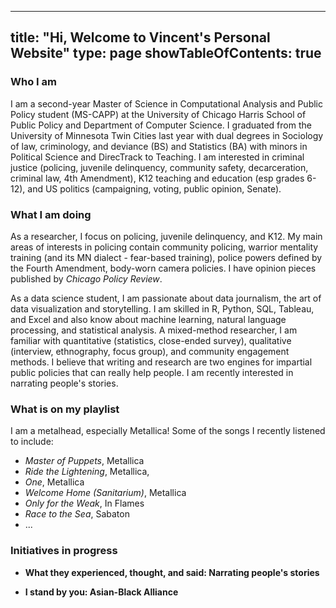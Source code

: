 
---
title: "Hi, Welcome to Vincent's Personal Website"
type: page
showTableOfContents: true
---


### Who I am

I am a second-year Master of Science in Computational Analysis and Public Policy student (MS-CAPP) at the University of Chicago Harris School of Public Policy and Department of Computer Science. I graduated from the University of Minnesota Twin Cities last year with dual degrees in Sociology of law, criminology, and deviance (BS) and Statistics (BA) with minors in Political Science and DirecTrack to Teaching. I am interested in criminal justice (policing, juvenile delinquency, community safety, decarceration, criminal law, 4th Amendment), K12 teaching and education (esp grades 6-12), and US politics (campaigning, voting, public opinion, Senate). 

### What I am doing

As a researcher, I focus on policing, juvenile delinquency, and K12. My main areas of interests in policing contain community policing, warrior mentality training (and its MN dialect - fear-based training), police powers defined by the Fourth Amendment, body-worn camera policies. I have opinion pieces published by *Chicago Policy Review*.  

As a data science student, I am passionate about data journalism, the art of data visualization and storytelling. I am skilled in R, Python, SQL, Tableau, and Excel and also know about machine learning, natural language processing, and statistical analysis. A mixed-method researcher, I am familiar with quantitative (statistics, close-ended survey), qualitative (interview, ethnography, focus group), and community engagement methods. I believe that writing and research are two engines for impartial public policies that can really help people. I am recently interested in narrating people's stories. 


### What is on my playlist

I am a metalhead, especially Metallica! Some of the songs I recently listened to include:

- *Master of Puppets*, Metallica
- *Ride the Lightening*, Metallica,
- *One*, Metallica
- *Welcome Home (Sanitarium)*, Metallica
- *Only for the Weak*, In Flames
- *Race to the Sea*, Sabaton
- ...

### Initiatives in progress

* **What they experienced, thought, and said: Narrating people's stories**

* **I stand by you: Asian-Black Alliance**



